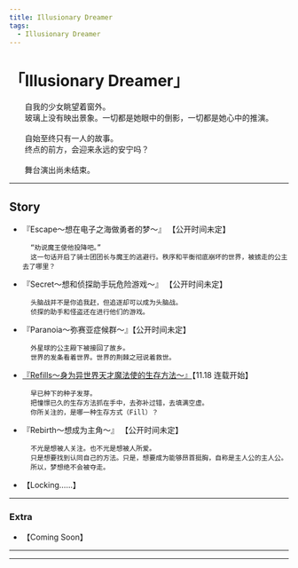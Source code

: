 ```yaml
---
title: Illusionary Dreamer
tags:
  - Illusionary Dreamer
---
```


# 「Illusionary Dreamer」


&emsp;&emsp;自我的少女眺望着窗外。<br>
&emsp;&emsp;玻璃上没有映出景象。一切都是她眼中的倒影，一切都是她心中的推演。<br>
    <br>
&emsp;&emsp;自始至终只有一人的故事。<br>
&emsp;&emsp;终点的前方，会迎来永远的安宁吗？<br>
    <br>
&emsp;&emsp;舞台演出尚未结束。

---

## Story


- 『Escape～想在电子之海做勇者的梦～』 【公开时间未定】

        “劝说魔王使他投降吧。”
        这一句话开启了骑士团团长与魔王的逃避行。秩序和平衡彻底崩坏的世界，被掳走的公主去了哪里？


- 『Secret～想和侦探助手玩危险游戏～』 【公开时间未定】
    
        头脑战并不是你追我赶，但追逐却可以成为头脑战。
        侦探的助手和怪盗还在进行他们的游戏。


- 『Paranoia～弥赛亚症候群～』【公开时间未定】

        外星球的公主殿下被接回了故乡。
        世界的发条看着世界。世界的荆棘之冠说着救世。


- [『Refills～身为异世界天才魔法使的生存方法～』](https://luciasnote.space/_posts/2020-11-14-Refills%E6%B1%87%E6%80%BB%E9%A1%B5)【11.18 连载开始】

        早已种下的种子发芽。
        把憧憬已久的生存方法抓在手中，去弥补过错，去填满空虚。
        你所关注的，是哪一种生存方式（Fill）？


- 『Rebirth～想成为主角～』 【公开时间未定】

        不光是想被人关注。也不光是想被人所爱。
        只是想要找到认同自己的方法。只是，想要成为能够昂首挺胸，自称是主人公的主人公。
        所以，梦想绝不会被夺走。

- 【Locking……】

---

### Extra
  
- 【Coming Soon】

---
---
